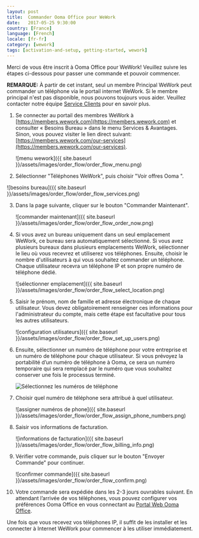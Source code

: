 ```yaml
---
layout: post
title:  Commander Ooma Office pour WeWork
date:   2017-05-25 9:30:00
country: [France]
language: [French]
locale: [fr-fr]
category: [wework]
tags: [activation-and-setup, getting-started, wework]
---
```


Merci de vous être inscrit à Ooma Office pour WeWork! Veuillez suivre les étapes ci-dessous pour passer une commande et pouvoir commencer.

**REMARQUE:** À partir de cet instant, seul un membre Principal WeWork peut commander un téléphone via le portail internet WeWork. Si le membre principal n'est pas disponible, nous pouvons toujours vous aider. Veuillez contacter notre équipe [Service Clients](/fr/fr/contact-us) pour en savoir plus.

1. Se connecter au portail des membres WeWork à [https://members.wework.com](https://members.wework.com) et consulter « Besoins Bureau » dans le menu Services & Avantages. Sinon, vous pouvez visiter le lien direct suivant: [https://members.wework.com/our-services](https://members.wework.com/our-services).

   ![menu wework]({{ site.baseurl }}/assets/images/order_flow/order_flow_menu.png)

2. Sélectionner "Téléphones WeWork", puis choisir "Voir offres Ooma ".

![besoins bureau]({{ site.baseurl }}/assets/images/order_flow/order_flow_services.png)

3. Dans la page suivante, cliquer sur le bouton "Commander Maintenant".

   ![commander maintenant]({{ site.baseurl }}/assets/images/order_flow/order_flow_order_now.png)

4. Si vous avez un bureau uniquement dans un seul emplacement WeWork, ce bureau sera automatiquement sélectionné. Si vous avez plusieurs bureaux dans plusieurs emplacements WeWork, sélectionner le lieu où vous recevrez et utiliserez vos téléphones. Ensuite, choisir le nombre d'utilisateurs à qui vous souhaitez commander un téléphone. Chaque utilisateur recevra un téléphone IP et son propre numéro de téléphone dédié.

   ![sélectionner emplacement]({{ site.baseurl }}/assets/images/order_flow/order_flow_select_location.png)

5. Saisir le prénom, nom de famille et adresse électronique de chaque utilisateur. Vous devez obligatoirement renseigner ces informations pour l'administrateur du compte, mais cette étape est facultative pour tous les autres utilisateurs.

   ![configuration utilisateurs]({{ site.baseurl }}/assets/images/order_flow/order_flow_set_up_users.png)

6. Ensuite, sélectionner un numéro de téléphone pour votre entreprise et un numéro de téléphone pour chaque utilisateur. Si vous prévoyez la portabilité d’un numéro de téléphone à Ooma, ce sera un numéro temporaire qui sera remplacé par le numéro que vous souhaitez conserver une fois le processus terminé.

   ![Sélectionnez les numéros de téléphone]({{site.baseurl}}/assets/images/order_flow/order_flow_select_phone_numbers.png)

7. Choisir quel numéro de téléphone sera attribué à quel utilisateur.

   ![assigner numéros de phone]({{ site.baseurl }}/assets/images/order_flow/order_flow_assign_phone_numbers.png)

8. Saisir vos informations de facturation.

   ![informations de facturation]({{ site.baseurl }}/assets/images/order_flow/order_flow_billing_info.png)

9. Vérifier votre commande, puis cliquer sur le bouton "Envoyer Commande" pour continuer.

   ![confirmer commande]({{ site.baseurl }}/assets/images/order_flow/order_flow_confirm.png)

10. Votre commande sera expédiée dans les 2-3 jours ouvrables suivant. En attendant l’arrivée de vos téléphones, vous pouvez configurer vos préférences Ooma Office en vous connectant au [Portal Web Ooma Office](/fr/fr/getting-started-with-ooma-office-manager). 

Une fois que vous recevez vos téléphones IP, il suffit de les installer et les connecter à Internet WeWork pour commencer à les utiliser immédiatement.